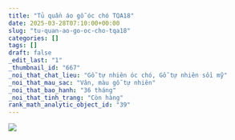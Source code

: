 ```yaml
---
title: "Tủ quần áo gỗ óc chó TQA18"
date: 2025-03-28T07:10:00+00:00
slug: "tu-quan-ao-go-oc-cho-tqa18"
categories: []
tags: []
draft: false
_edit_last: "1"
_thumbnail_id: "667"
_noi_that_chat_lieu: "Gỗ tự nhiên óc chó, Gỗ tự nhiên sồi mỹ"
_noi_that_mau_sac: "Vân, màu gỗ tự nhiên"
_noi_that_bao_hanh: "36 tháng"
_noi_that_tinh_trang: "Còn hàng"
rank_math_analytic_object_id: "39"
---
```

![](https://romax.vn/wp-content/uploads/2025/03/tu-quan-ao-go-oc-cho-tqa18-3-1280x854.webp)